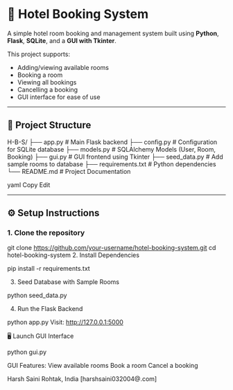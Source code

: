 # 🏨 Hotel Booking System

A simple hotel room booking and management system built using **Python**, **Flask**, **SQLite**, and a **GUI with Tkinter**.

This project supports:
- Adding/viewing available rooms
- Booking a room
- Viewing all bookings
- Cancelling a booking
- GUI interface for ease of use

---

## 📂 Project Structure

H-B-S/
├── app.py # Main Flask backend
├── config.py # Configuration for SQLite database
├── models.py # SQLAlchemy Models (User, Room, Booking)
├── gui.py # GUI frontend using Tkinter
├── seed_data.py # Add sample rooms to database
├── requirements.txt # Python dependencies
└── README.md # Project Documentation

yaml
Copy
Edit

---

## ⚙️ Setup Instructions

### 1. Clone the repository

git clone https://github.com/your-username/hotel-booking-system.git
cd hotel-booking-system
2. Install Dependencies

pip install -r requirements.txt


3. Seed Database with Sample Rooms

python seed_data.py


4. Run the Flask Backend


python app.py
Visit: http://127.0.0.1:5000

🖥️ Launch GUI Interface

python gui.py

GUI Features:
View available rooms
Book a room
Cancel a booking

 
Harsh Saini
Rohtak, India
[harshsaini032004@.com] 


